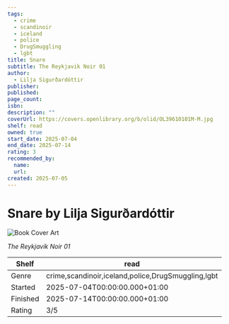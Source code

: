 ```yaml
---
tags:
  - crime
  - scandinoir
  - iceland
  - police
  - DrugSmuggling
  - lgbt
title: Snare
subtitle: The Reykjavik Noir 01
author:
  - Lilja Sigurðardóttir
publisher:
published:
page_count:
isbn:
description: ""
coverUrl: https://covers.openlibrary.org/b/olid/OL39610101M-M.jpg
shelf: read
owned: true
start_date: 2025-07-04
end_date: 2025-07-14
rating: 3
recommended_by:
  name:
  url:
created: 2025-07-05
---
```


# Snare by Lilja Sigurðardóttir

![Book Cover Art](https://covers.openlibrary.org/b/olid/OL39610101M-M.jpg)

_The Reykjavik Noir 01_

| Shelf | read |
| --- | --- |
| Genre | crime,scandinoir,iceland,police,DrugSmuggling,lgbt |
| Started | 2025-07-04T00:00:00.000+01:00 |
| Finished | 2025-07-14T00:00:00.000+01:00 |
| Rating | 3/5 |

